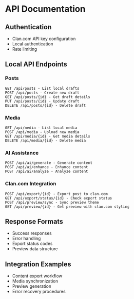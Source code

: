 # API Documentation

## Authentication
- Clan.com API key configuration
- Local authentication
- Rate limiting

## Local API Endpoints

### Posts
```
GET /api/posts - List local drafts
POST /api/posts - Create new draft
GET /api/posts/{id} - Get draft details
PUT /api/posts/{id} - Update draft
DELETE /api/posts/{id} - Delete draft
```

### Media
```
GET /api/media - List local media
POST /api/media - Upload new media
GET /api/media/{id} - Get media details
DELETE /api/media/{id} - Delete media
```

### AI Assistance
```
POST /api/ai/generate - Generate content
POST /api/ai/enhance - Enhance content
POST /api/ai/analyze - Analyze content
```

### Clan.com Integration
```
POST /api/export/{id} - Export post to clan.com
GET /api/export/status/{id} - Check export status
POST /api/preview/sync - Sync preview theme
GET /api/preview/{id} - Get preview with clan.com styling
```

## Response Formats
- Success responses
- Error handling
- Export status codes
- Preview data structure

## Integration Examples
- Content export workflow
- Media synchronization
- Preview generation
- Error recovery procedures 